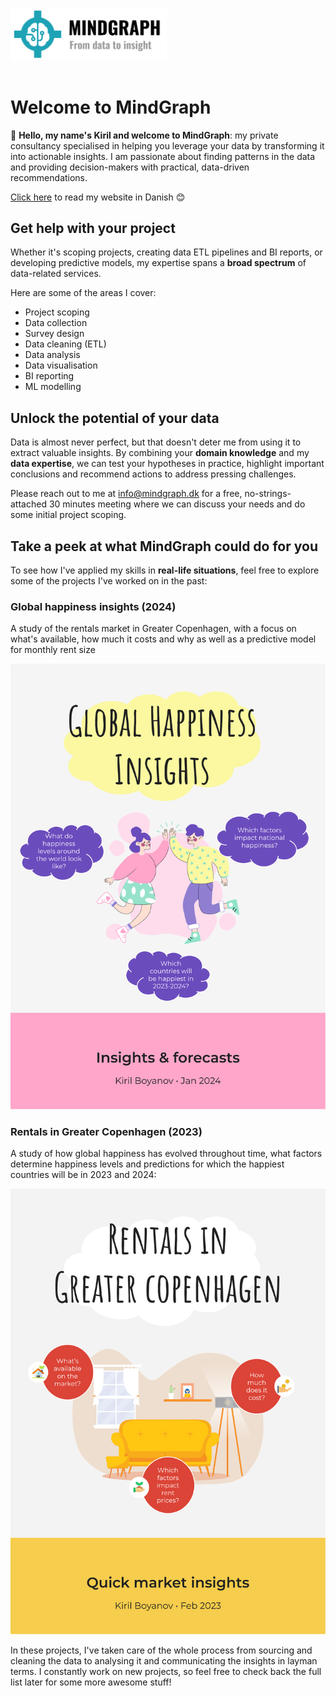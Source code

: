 <img src="img/logo.svg" alt="MindGraph logo" width="250"/>
<br>
<br>

# Welcome to MindGraph

👋 **Hello, my name's Kiril and welcome to MindGraph**: my private consultancy specialised in helping you leverage your data by transforming it into actionable insights. I am passionate about finding patterns in the data and providing decision-makers with practical, data-driven recommendations.

[Click here](index_dk.md) to read my website in Danish 😊

## Get help with your project

Whether it's scoping projects, creating data ETL pipelines and BI reports, or developing predictive models, my expertise spans a **broad spectrum** of data-related services.

Here are some of the areas I cover:

- Project scoping
- Data collection
- Survey design
- Data cleaning (ETL)
- Data analysis
- Data visualisation
- BI reporting
- ML modelling

## Unlock the potential of your data

Data is almost never perfect, but that doesn't deter me from using it to extract valuable insights. By combining your **domain knowledge** and my **data expertise**, we can test your hypotheses in practice, highlight important conclusions and recommend actions to address pressing challenges.

Please reach out to me at [info@mindgraph.dk](mailto:info@mindgraph.dk) for a free, no-strings-attached 30 minutes meeting where we can discuss your needs and do some initial project scoping.

## Take a peek at what MindGraph could do for you

To see how I've applied my skills in **real-life situations**, feel free to explore some of the projects I've worked on in the past:

### Global happiness insights (2024)

A study of the rentals market in Greater Copenhagen, with a focus on what's available, how much it costs and why as well as a predictive model for monthly rent size

![Global happiness study](img/world_happiness_cover.svg "Global happiness study")

### Rentals in Greater Copenhagen (2023)

A study of how global happiness has evolved throughout time, what factors determine happiness levels and predictions for which the happiest countries will be in 2023 and 2024:

![CPH rentals study](img/cph_rentals_cover.svg "CPH rentals study")

In these projects, I've taken care of the whole process from sourcing and cleaning the data to analysing it and communicating the insights in layman terms. I constantly work on new projects, so feel free to check back the full list later for some more awesome stuff!